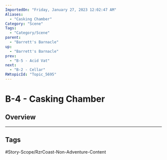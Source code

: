 ```yaml
---
ImportedOn: "Friday, January 27, 2023 12:02:47 AM"
Aliases:
  - "Casking Chamber"
Category: "Scene"
Tags:
  - "Category/Scene"
parent:
  - "Barrett's Barnacle"
up:
  - "Barrett's Barnacle"
prev:
  - "B-5 - Acid Vat"
next:
  - "B-2 - Cellar"
RWtopicId: "Topic_5695"
---
```

# B-4 - Casking Chamber
## Overview

---
## Tags
#Story-Scope/RzrCoast-Non-Adventure-Content

